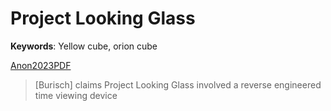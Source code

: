 # Project Looking Glass

**Keywords**: Yellow cube, orion cube

[Anon2023PDF](https://archive.org/details/anon_pdf_from_markdown)
> [Burisch] claims Project Looking Glass involved a reverse engineered time viewing device 
